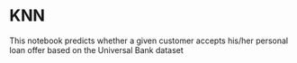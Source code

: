 # KNN
This notebook predicts whether a given customer accepts his/her personal loan offer based on the Universal Bank dataset
